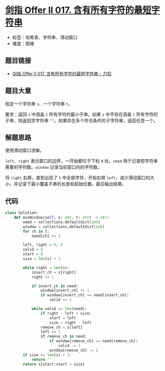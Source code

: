 # [剑指 Offer II 017. 含有所有字符的最短字符串](https://leetcode.cn/problems/M1oyTv/)

- 标签：哈希表、字符串、滑动窗口
- 难度：困难

## 题目链接

- [剑指 Offer II 017. 含有所有字符的最短字符串 - 力扣](https://leetcode.cn/problems/M1oyTv/)

## 题目大意

给定一个字符串 `s`、一个字符串 `t`。

要求：返回 `s` 中涵盖 `t` 所有字符的最小子串。如果 `s` 中不存在涵盖 `t` 所有字符的子串，则返回空字符串 `""`。如果存在多个符合条件的子字符串，返回任意一个。

## 解题思路

使用滑动窗口求解。

`left`、`right` 表示窗口的边界，一开始都位于下标 `0` 处。`need` 用于记录短字符串需要的字符数。`window` 记录当前窗口内的字符数。

将 `right` 右移，直到出现了 `t` 中全部字符，开始右移 `left`，减少滑动窗口的大小，并记录下最小覆盖子串的长度和起始位置。最后输出结果。

## 代码

```python
class Solution:
    def minWindow(self, s: str, t: str) -> str:
        need = collections.defaultdict(int)
        window = collections.defaultdict(int)
        for ch in t:
            need[ch] += 1

        left, right = 0, 0
        valid = 0
        start = 0
        size = len(s) + 1

        while right < len(s):
            insert_ch = s[right]
            right += 1

            if insert_ch in need:
                window[insert_ch] += 1
                if window[insert_ch] == need[insert_ch]:
                    valid += 1

            while valid == len(need):
                if right - left < size:
                    start = left
                    size = right - left
                remove_ch = s[left]
                left += 1
                if remove_ch in need:
                    if window[remove_ch] == need[remove_ch]:
                        valid -= 1
                    window[remove_ch] -= 1
        if size == len(s) + 1:
            return ''
        return s[start:start + size]
```

